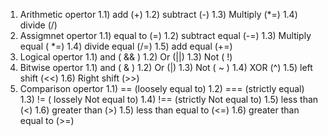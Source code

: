 1. Arithmetic opertor
   1.1) add (+)
   1.2) subtract (-)
   1.3) Multiply (\*=)
   1.4) divide (/)
2. Assigmnet opertor
   1.1) equal to (=)
   1.2) subtract equal (-=)
   1.3) Multiply equal ( \*=)
   1.4) divide equal (/=)
   1.5) add equal (+=)
3. Logical opertor
   1.1) and ( && )
   1.2) Or (||)
   1.3) Not ( !)
4. Bitwise opertor
   1.1) and ( & )
   1.2) Or (|)
   1.3) Not ( ~ )
   1.4) XOR (^)
   1.5) left shift (<<)
   1.6) Right shift (>>)
5. Comparison opertor
   1.1) == (loosely equal to)
   1.2) === (strictly equal)
   1.3) != ( lossely Not equal to)
   1.4) !== (strictly Not equal to)
   1.5) less than (<)
   1.6) greater than (>)
   1.5) less than equal to (<=)
   1.6) greater than equal to (>=)
